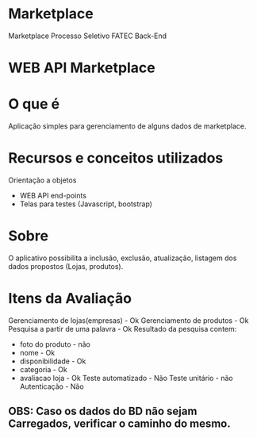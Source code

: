 # Marketplace
Marketplace Processo Seletivo  FATEC Back-End


# WEB API Marketplace

# O que é
Aplicação simples para gerenciamento de alguns dados de marketplace.

# Recursos e conceitos utilizados
 Orientação a objetos
* WEB API end-points
* Telas para testes (Javascript, bootstrap)

# Sobre
O aplicativo possibilita a inclusão, exclusão, atualização, listagem dos dados propostos (Lojas, produtos).

# Itens da Avaliação

Gerenciamento de lojas(empresas) - Ok
Gerenciamento de produtos - Ok
Pesquisa a partir de uma palavra - Ok
Resultado da pesquisa contem:
 - foto do produto - não
 - nome - Ok
 - disponibilidade - Ok
 - categoria - Ok
 - avaliacao loja - Ok
Teste automatizado - Não
Teste unitário - não
Autenticação - Não

## OBS: Caso os dados do BD não sejam Carregados, verificar o caminho do mesmo.
